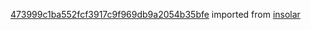[473999c1ba552fcf3917c9f969db9a2054b35bfe](https://github.com/insolar/insolar/commit/473999c1ba552fcf3917c9f969db9a2054b35bfe) imported from [insolar](https://github.com/insolar/insolar)
